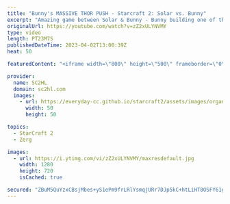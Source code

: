 ```yaml
---
title: "Bunny's MASSIVE THOR PUSH - Starcraft 2: Solar vs. Bunny"
excerpt: "Amazing game between Solar & Bunny - Bunny building one of the strongest Terran armies with a mass thor push.   Match: Solar vs. Bunny Tournament: Starcraft 2 - GSL Code S - Season 3 2022  VODs: https://www.youtube.com/channel/UCK5eBtuoj_HkdXKHNmBLAXg  ► Enjoy the content? Buy me a coffee! https://www.buymeacoffee.com/SC2HL"
originalUrl: https://youtube.com/watch?v=zZ2xULYNVMY
type: video
length: PT23M7S
publishedDateTime: 2023-04-02T13:00:39Z
heat: 50

featuredContent: "<iframe width=\"800\" height=\"500\" frameborder=\"0\" src=\"https://www.youtube.com/embed/zZ2xULYNVMY\" allow=\"accelerometer; autoplay; encrypted-media; gyroscope; picture-in-picture\" allowfullscreen></iframe>"

provider:
  name: SC2HL
  domain: sc2hl.com
  images:
    - url: https://everyday-cc.github.io/starcraft2/assets/images/organizations/sc2hl.com-50x50.jpg
      width: 50
      height: 50

topics:
  - StarCraft 2
  - Zerg

images:
  - url: https://i.ytimg.com/vi/zZ2xULYNVMY/maxresdefault.jpg
    width: 1280
    height: 720
    isCached: true

secured: "ZBuM5QuYzxCBsjMbes+yS1ePm9frLRlYsmqjURr7DJp5kC+htLiHT8OSFY61gmid6erMb7q+JbnXxD+5BFxZCkUnWEJfD3qtpz9tvf8qHJm7RPmemE09WC+0tCnmYOzkAc8euZ0EDN+3fU2WFezv49fuvulHRHeTFtcX2oPbFGkuHLr2P1Vpp2VQrSALSphGI27ok4Uhqh/wPtOb+R1o0z8V+D/bU1L57JkOV9ttQsGK72eyZls2PUx9a+eHgWwssyNCy2XWuJ8dx08ca5j4a+wLn1NzKiSCiJz0U0jDagHzoetlVwAYIPNnxaEWKS4QG2ZC+tgM0EJXjtD0SCLOoLwy13dTz0BeaFd8ak81jMRviy7D/tIrIBl7dSs/zK5VPrJModAP4LXVS1xSbHRNvH2NSZrqmqAvGQsuWXd4lGo+4rrujogPV+qfuxJYscxv;KfOXMuFCt1w68UzAKXY5cA=="
---
```



